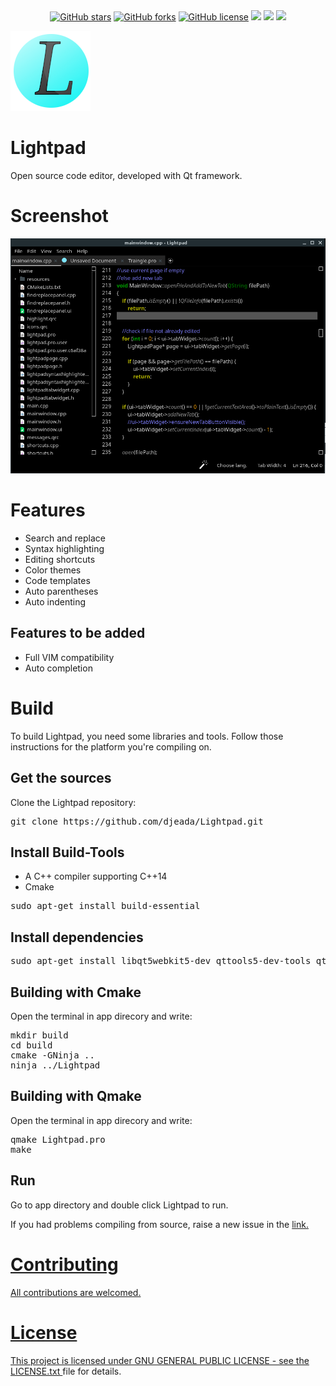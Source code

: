 <div align="center">
<a href="https://github.com/djeada/Lightpad/stargazers"><img alt="GitHub stars" src="https://img.shields.io/github/stars/djeada/Lightpad"></a>
<a href="https://github.com/djeada/Lightpad/network"><img alt="GitHub forks" src="https://img.shields.io/github/forks/djeada/Lightpad"></a>
<a href="https://github.com/djeada/Lightpad/blob/master/LICENSE.txt"><img alt="GitHub license" src="https://img.shields.io/github/license/djeada/Lightpad"></a>
<a href=""><img src="https://img.shields.io/badge/contributions-welcome-brightgreen.svg?style=flat"></a>
<a href=""><img src="https://img.shields.io/badge/version-0.1--beta-brightgreen"></a>
<a href=""><img src="https://img.shields.io/badge/-beta-orange"></a>
</div>

![Lightpad](https://github.com/djeada/Lightpad/blob/master/App/resources/icons/app.png)

# Lightpad
Open source code editor, developed with Qt framework.

<h1>Screenshot</h1>

![Alt text](https://github.com/djeada/Lightpad/blob/master/screenshot.png)

<h1>Features</h1>

<ul>
  <li>Search and replace</li>
  <li>Syntax highlighting</li>
  <li>Editing shortcuts</li>
  <li>Color themes</li>
  <li>Code templates</li>
  <li>Auto parentheses</li>
  <li>Auto indenting</li>
</ul>

<h2>Features to be added</h2>
<ul>
  <li>Full VIM compatibility </li>
  <li>Auto completion</li>
</ul>

<h1>Build</h1>
To build Lightpad, you need some libraries and tools.  Follow those instructions for the platform you're compiling on.

<h2>Get the sources</h2>
Clone the Lightpad repository:
<br>
<pre>git clone https://github.com/djeada/Lightpad.git</pre>

<h2>Install Build-Tools</h2>

<ul>  
<li> A C++ compiler supporting C++14 </li>
<li> Cmake </li>
</ul>
<pre>sudo apt-get install build-essential</pre>

<h2>Install dependencies</h2>
<pre>sudo apt-get install libqt5webkit5-dev qttools5-dev-tools qt5-default</pre>
                     
<h2>Building with Cmake</h2>
Open the terminal in app direcory and write: 
<pre>mkdir build
cd build
cmake -GNinja ..
ninja ../Lightpad</pre>

<h2>Building with Qmake</h2>
Open the terminal in app direcory and write: 
<br>
<pre>qmake Lightpad.pro
make</pre>

<h2>Run</h2>
Go to app directory and double click Lightpad to run.

If you had problems compiling from source, raise a new issue in the <a href = https://github.com/djeada/lightpad/issues> link</href>.

<h1>Contributing </h1>
All contributions are welcomed.

<h1>License</h1>
This project is licensed under  GNU GENERAL PUBLIC LICENSE - see the <a href='https://github.com/djeada/Lightpad/blob/master/LICENSE.txt'> LICENSE.txt </a> file for details.
